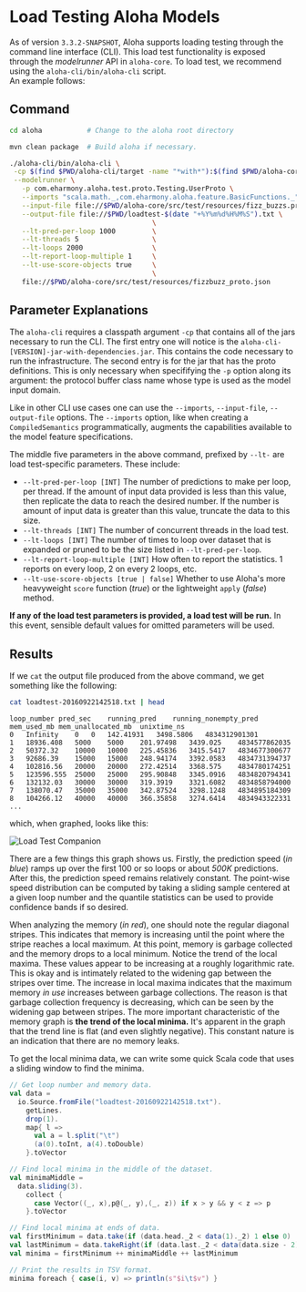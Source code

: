 # Load Testing Aloha Models

As of version `3.3.2-SNAPSHOT`, Aloha supports loading testing through the command line 
interface (CLI).  This load test functionality is exposed through the *modelrunner* API 
in `aloha-core`.  To load test, we recommend using the `aloha-cli/bin/aloha-cli` script.  
An example follows:

## Command 

```bash
cd aloha           # Change to the aloha root directory

mvn clean package  # Build aloha if necessary.

./aloha-cli/bin/aloha-cli \
 -cp $(find $PWD/aloha-cli/target -name "*with*"):$(find $PWD/aloha-core/target -name "*-tests.jar") \
 --modelrunner \
   -p com.eharmony.aloha.test.proto.Testing.UserProto \
   --imports "scala.math._,com.eharmony.aloha.feature.BasicFunctions._" \
   --input-file file://$PWD/aloha-core/src/test/resources/fizz_buzzs.proto \
   --output-file file://$PWD/loadtest-$(date "+%Y%m%d%H%M%S").txt \
                                   \
   --lt-pred-per-loop 1000         \
   --lt-threads 5                  \
   --lt-loops 2000                 \
   --lt-report-loop-multiple 1     \
   --lt-use-score-objects true     \
                                   \
   file://$PWD/aloha-core/src/test/resources/fizzbuzz_proto.json
```

## Parameter Explanations

The `aloha-cli` requires a classpath argument `-cp` that contains all of the jars 
necessary to run the CLI.  The first entry one will notice is the 
`aloha-cli-[VERSION]-jar-with-dependencies.jar`.  This contains the code necessary to 
run the infrastructure.  The second entry is for the jar that has the proto definitions. 
This is only necessary when specififying the `-p` option along its argument: the protocol 
buffer class name whose type is used as the model input domain.

Like in other CLI use cases one can use the `--imports`, `--input-file`, `--output-file` 
options.  The `--imports` option, like when creating a `CompiledSemantics` 
programmatically, augments the capabilities available to the model feature specifications.

The middle five parameters in the above command, prefixed by `--lt-` are load 
test-specific parameters.  These include:

- `--lt-pred-per-loop [INT]` The number of predictions to make per loop, per thread. If
  the amount of input data provided is less than this value, then replicate the data to
  reach the desired number.  If the number is amount of input data is greater than this
  value, truncate the data to this size.
- `--lt-threads [INT]` The number of concurrent threads in the load test.
- `--lt-loops [INT]`  The number of times to loop over dataset that is expanded or 
  pruned to be the size listed in `--lt-pred-per-loop`.
- `--lt-report-loop-multiple [INT]` How often to report the statistics. 1 reports on 
  every loop, 2 on every 2 loops, etc.
- `--lt-use-score-objects [true | false]`  Whether to use Aloha's more heavyweight `score` 
  function (*true*) or the lightweight `apply` (*false*) method.  

**If any of the load test parameters is provided, a load test will be run.**  In this 
event, sensible default values for omitted parameters will be used.

## Results

If we `cat` the output file produced from the above command, we get something like the 
following:

```bash
cat loadtest-20160922142518.txt | head 
```

```
loop_number	pred_sec	running_pred	running_nonempty_pred	mem_used_mb	mem_unallocated_mb	unixtime_ns
0	Infinity	0	0	142.41931	3498.5806	4834312901301
1	18936.408	5000	5000	201.97498	3439.025	4834577862035
2	50372.32	10000	10000	225.45836	3415.5417	4834677300677
3	92686.39	15000	15000	248.94174	3392.0583	4834731394737
4	102816.56	20000	20000	272.42514	3368.575	4834780174251
5	123596.555	25000	25000	295.90848	3345.0916	4834820794341
6	132132.03	30000	30000	319.3919	3321.6082	4834858794000
7	138070.47	35000	35000	342.87524	3298.1248	4834895184309
8	104266.12	40000	40000	366.35858	3274.6414	4834943322331
...
```

which, when graphed, looks like this:

![Load Test Companion](https://raw.githubusercontent.com/eHarmony/aloha/114-cli-load-test-doc/src/site/resources/images/load-test-example-output.png "Load Test Companion")


There are a few things this graph shows us.  Firstly, the prediction speed (*in blue*)
ramps up over the first 100 or so loops or about *500K* predictions.  After this, the 
prediction speed remains relatively constant.  The point-wise speed distribution can be 
computed by taking a sliding sample centered at a given loop number and the quantile
statistics can be used to provide confidence bands if so desired.

When analyzing the memory (*in red*), one should note the regular diagonal stripes.  This
indicates that memory is increasing until the point where the stripe reaches a local 
maximum.  At this point, memory is garbage collected and the memory drops to a local 
minimum.  Notice the trend of the local maxima.  These values appear to be increasing at
a roughly logarithmic rate.  This is okay and is intimately related to the widening gap
between the stripes over time.  The increase in local maxima indicates that the maximum 
memory *in use* increases between garbage collections.  The reason is that garbage 
collection frequency is decreasing, which can be seen by the widening gap between stripes. 
The more important characteristic of the memory graph is **the trend of the local minima.** 
It's apparent in the graph that the trend line is flat (and even slightly negative).  This
constant nature is an indication that there are no memory leaks.

To get the local minima data, we can write some quick Scala code that uses a sliding 
window to find the minima.


```scala
// Get loop number and memory data.
val data = 
  io.Source.fromFile("loadtest-20160922142518.txt").
    getLines.
    drop(1).
    map{ l => 
      val a = l.split("\t")
      (a(0).toInt, a(4).toDouble)
    }.toVector

// Find local minima in the middle of the dataset.
val minimaMiddle = 
  data.sliding(3).
    collect { 
      case Vector((_, x),p@(_, y),(_, z)) if x > y && y < z => p
    }.toVector

// Find local minima at ends of data.    
val firstMinimum = data.take(if (data.head._2 < data(1)._2) 1 else 0)
val lastMinimum = data.takeRight(if (data.last._2 < data(data.size - 2)._2) 1 else 0)
val minima = firstMinimum ++ minimaMiddle ++ lastMinimum

// Print the results in TSV format.
minima foreach { case(i, v) => println(s"$i\t$v") }
```

